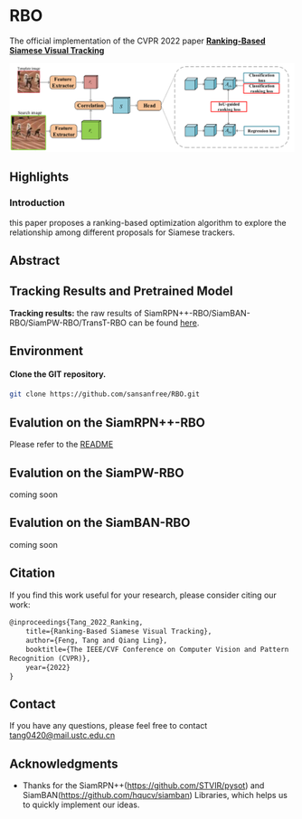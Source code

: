 # RBO

The official implementation of the CVPR 2022 paper [**Ranking-Based Siamese Visual Tracking**](https://arxiv.org/abs/2205.11761)

![RBO_Framework](RBO_framework.png)

## Highlights
### Introduction
this paper proposes a ranking-based optimization algorithm to explore the relationship among different proposals for Siamese trackers.

## Abstract
 

## Tracking Results and Pretrained Model

**Tracking results:** the raw results of SiamRPN++-RBO/SiamBAN-RBO/SiamPW-RBO/TransT-RBO can be found [here]().



## Environment 

#### Clone the GIT repository.  
```bash
git clone https://github.com/sansanfree/RBO.git
```

## Evalution on the SiamRPN++-RBO

Please refer to the [README](https://github.com/sansanfree/RBO/blob/main/SiamRPN%2B%2B-RBO/README.md) 

## Evalution on the SiamPW-RBO

coming soon

## Evalution on the SiamBAN-RBO
coming soon

## Citation
If you find this work useful for your research, please consider citing our work:
```
@inproceedings{Tang_2022_Ranking,
    title={Ranking-Based Siamese Visual Tracking},
    author={Feng, Tang and Qiang Ling},
    booktitle={The IEEE/CVF Conference on Computer Vision and Pattern Recognition (CVPR)},
    year={2022}
}
```

## Contact
If you have any questions, please feel free to contact tang0420@mail.ustc.edu.cn

## Acknowledgments
* Thanks for the SiamRPN++(https://github.com/STVIR/pysot) and SiamBAN(https://github.com/hqucv/siamban) Libraries, which helps us to quickly implement our ideas.
